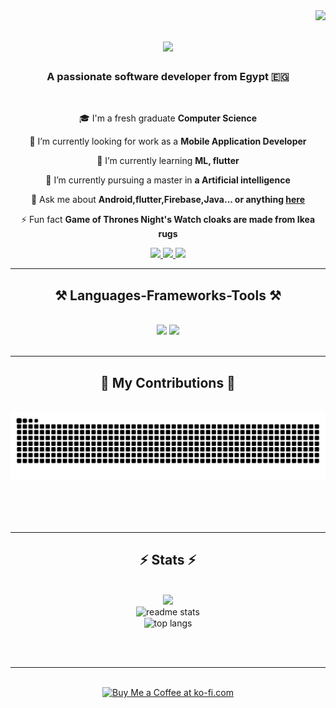 <img align="right" src="https://visitor-badge.laobi.icu/badge?page_id=muhamedelockly.muhamedelockly" />

<h1 align="center">
    <img src="https://readme-typing-svg.herokuapp.com/?font=Righteous&size=35&center=true&vCenter=true&width=500&height=70&duration=4000&lines=Hi+There!+👋;+I'm+Muhamed+Elockly!;" />
</h1>

<h3 align="center">A passionate software developer from Egypt 🇪🇬</h3>

<br/>

<div align="center">

 🎓 I'm a fresh graduate  **Computer Science**
 
 🔭 I’m currently looking for work as a **Mobile Application Developer**

  🌱 I’m currently learning **ML, flutter**

  📑 I’m currently pursuing a master in **a Artificial intelligence**

  💬 Ask me about **Android,flutter,Firebase,Java... or anything [here](https://github.com/muhamedelockly/muhamedelockly/issues)**

⚡ Fun fact **Game of Thrones Night's Watch cloaks are made from Ikea rugs**

 </div>
 
<div align="center"> 
  <a href="mailto:elocklymuhamed@gmail.com">
    <img src="https://img.shields.io/badge/Gmail-333333?style=for-the-badge&logo=gmail&logoColor=red" />
  </a>
  <a href="https://linkedin.com/in/muhamedelockly" target="_blank">
    <img src="https://img.shields.io/badge/LinkedIn-0077B5?style=for-the-badge&logo=linkedin&logoColor=white" target="_blank" />
  </a>
  <a href="https://drive.google.com/file/d/1rr1c-PwXIVGU2wnW41vE9Pjkvgypf1XJ/view?usp=drive_link" target="_blank">
     <img src="https://img.shields.io/badge/Portfoliol-FF5722?style=for-the-badge&logo=todoist&logoColor=white" target="_blank" /> <!-- sqlite, safari, google-chrome are other good icon options -->
  </a>
</div>

 <hr/>
 
<h2 align="center">⚒️ Languages-Frameworks-Tools ⚒️</h2>
<br/>
<div align="center">
    <img src="https://skillicons.dev/icons?i=android,flutter,java,dart,kotlin,vscode,github,ai,git" />
    <img src="https://skillicons.dev/icons?i=python,firebase,c,java,mysql" /><br>
</div>

<br/>
<hr/>

<div align="center">
  <h2>🐍 My Contributions 🐍</h2>
  <br>
  <img alt="snake eating my contributions" src="https://raw.githubusercontent.com/muhamedelockly/muhamedelockly/output/github-contribution-grid-snake.svg" />
  
  <br/><br/><br/>
</div>

<hr/>

<h2 align="center">⚡ Stats ⚡</h2>
<br>
<div align=center>

  <img width=390 src="https://streak-stats.demolab.com?user=muhamedelockly&theme=dark&hide_border=true" />


  <br/>
  <img width=390 src="https://github-readme-stats.vercel.app/api?username=muhamedelockly&show_icons=true&theme=react&rank_icon=github&border_radius=10" alt="readme stats" />
  <br/>
  <img width=325 align="center" src="https://github-readme-stats.vercel.app/api/top-langs/?username=muhamedelockly&hide=HTML&langs_count=8&layout=compact&theme=react&border_radius=10&size_weight=0.5&count_weight=0.5&exclude_repo=github-readme-stats" alt="top langs" />
</div>

<br/><br/>

<hr/>

<br/>

<div align="center">
<a href='https://ko-fi.com/V7V4RAK9C' target='_blank'><img height='64' style='border:0px;height:64px;' src='https://storage.ko-fi.com/cdn/kofi1.png?v=3' border='0' alt='Buy Me a Coffee at ko-fi.com' /></a>
</div>

<br/>
